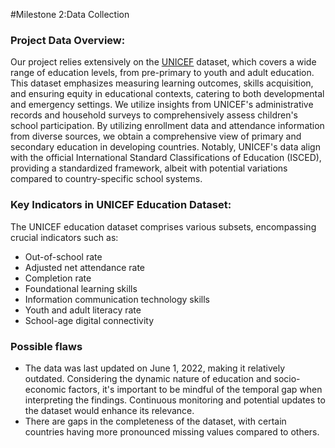 #Milestone 2:Data Collection
### Project Data Overview:
Our project relies extensively on the <a href="https://data.unicef.org/topic/education/overview/" target="_blank">UNICEF</a> dataset, which covers a wide range of education levels, from pre-primary to youth and adult education. This dataset emphasizes measuring learning outcomes, skills acquisition, and ensuring equity in educational contexts, catering to both developmental and emergency settings.
We utilize insights from UNICEF's administrative records and household surveys to comprehensively assess children's school participation. By utilizing enrollment data and attendance information from diverse sources, we obtain a comprehensive view of primary and secondary education in developing countries. Notably, UNICEF's data align with the official International Standard Classifications of Education (ISCED), providing a standardized framework, albeit with potential variations compared to country-specific school systems.


### Key Indicators in UNICEF Education Dataset:
The UNICEF education dataset comprises various subsets, encompassing crucial indicators such as:
- Out-of-school rate
- Adjusted net attendance rate
- Completion rate
- Foundational learning skills
- Information communication technology skills
- Youth and adult literacy rate
- School-age digital connectivity


### Possible flaws

<ul>
<li>The data was last updated on June 1, 2022, making it relatively outdated. Considering the dynamic nature of education and socio-economic factors, it's important to be mindful of the temporal gap when interpreting the findings. Continuous monitoring and potential updates to the dataset would enhance its relevance.</li>
<li>There are gaps in the completeness of the dataset, with certain countries having more pronounced missing values compared to others.</li>      
</ul>
